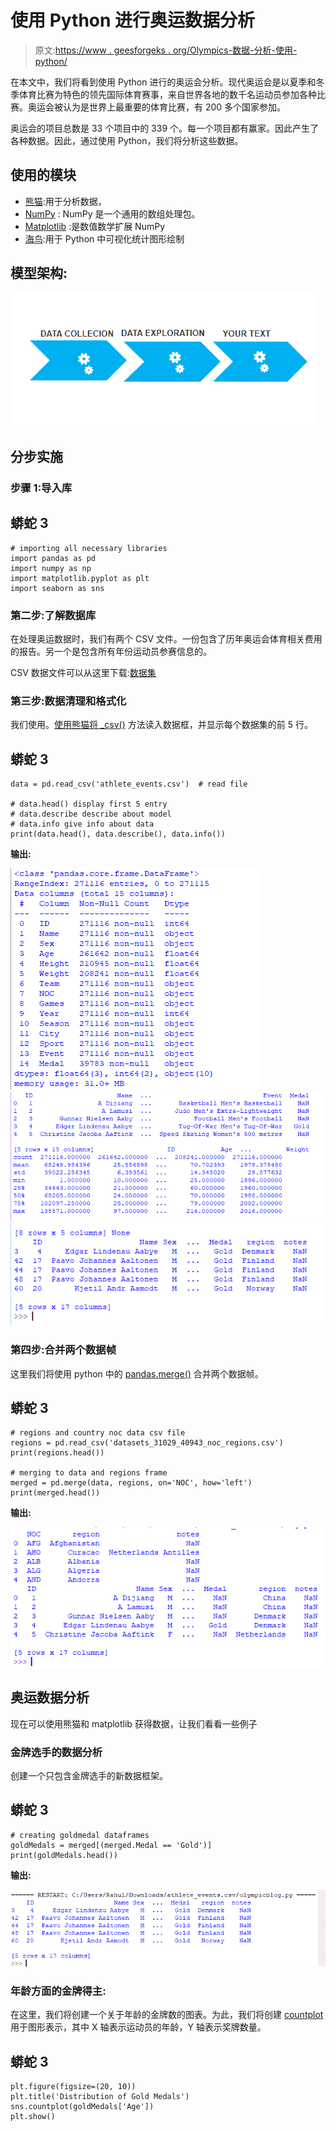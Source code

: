 # 使用 Python 进行奥运数据分析

> 原文:[https://www . geesforgeks . org/Olympics-数据-分析-使用-python/](https://www.geeksforgeeks.org/olympics-data-analysis-using-python/)

在本文中，我们将看到使用 Python 进行的奥运会分析。现代奥运会是以夏季和冬季体育比赛为特色的领先国际体育赛事，来自世界各地的数千名运动员参加各种比赛。奥运会被认为是世界上最重要的体育比赛，有 200 多个国家参加。

奥运会的项目总数是 33 个项目中的 339 个。每一个项目都有赢家。因此产生了各种数据。因此，通过使用 Python，我们将分析这些数据。

## 使用的模块

*   [熊猫](https://www.geeksforgeeks.org/python-pandas-dataframe/):用于分析数据，
*   [NumPy](https://www.geeksforgeeks.org/python-numpy/) : NumPy 是一个通用的数组处理包。
*   [Matplotlib](https://www.geeksforgeeks.org/python-introduction-matplotlib/) :是数值数学扩展 NumPy
*   [海鸟](https://www.geeksforgeeks.org/introduction-to-seaborn-python/):用于 Python 中可视化统计图形绘制

## **模型架构:**

![](img/f6c6aeec92386c7ce630649e793e8d2f.png)

## **分步实施**

### **步骤 1:导入库**

## 蟒蛇 3

```
# importing all necessary libraries
import pandas as pd
import numpy as np
import matplotlib.pyplot as plt
import seaborn as sns
```

### **第二步:了解数据库**

在处理奥运数据时，我们有两个 CSV 文件。一份包含了历年奥运会体育相关费用的报告。另一个是包含所有年份运动员参赛信息的。

CSV 数据文件可以从这里下载:[数据集](https://drive.google.com/drive/folders/19dCkREUadXgET8rbdKyhJ4nYgLcK-j_a?usp=sharing)

### **第三步:数据清理和格式化**

我们使用。[使用熊猫将 _csv()](https://www.geeksforgeeks.org/python-read-csv-using-pandas-read_csv/) 方法读入数据框，并显示每个数据集的前 5 行。

## 蟒蛇 3

```
data = pd.read_csv('athlete_events.csv')  # read file

# data.head() display first 5 entry
# data.describe describe about model
# data.info give info about data
print(data.head(), data.describe(), data.info())
```

**输出:**

![](img/cc49040d49ddedf09f89790b0150e4bc.png) ![](img/56491a4c9924dd411506816f6cb52cf7.png) ![](img/a23ade9f64a3163dfbfc9016f5e4f755.png)

### **第四步:合并两个数据帧**

这里我们将使用 python 中的 [pandas.merge()](https://www.geeksforgeeks.org/joining-two-pandas-dataframes-using-merge/) 合并两个数据帧。

## 蟒蛇 3

```
# regions and country noc data csv file
regions = pd.read_csv('datasets_31029_40943_noc_regions.csv')
print(regions.head())

# merging to data and regions frame
merged = pd.merge(data, regions, on='NOC', how='left')
print(merged.head())
```

**输出:**

![](img/6f7ca9add66ad72a86d2fec8c73bc631.png)

## **奥运数据分析**

现在可以使用熊猫和 matplotlib 获得数据，让我们看看一些例子

### 金牌选手的数据分析

创建一个只包含金牌选手的新数据框架。

## 蟒蛇 3

```
# creating goldmedal dataframes
goldMedals = merged[(merged.Medal == 'Gold')]
print(goldMedals.head())
```

**输出:**

![](img/b8610edbefa109952f0f11c9b9299cc3.png)

### 年龄方面的金牌得主:

在这里，我们将创建一个关于年龄的金牌数的图表。为此，我们将创建 [countplot](https://www.geeksforgeeks.org/countplot-using-seaborn-in-python/) 用于图形表示，其中 X 轴表示运动员的年龄，Y 轴表示奖牌数量。

## 蟒蛇 3

```
plt.figure(figsize=(20, 10))
plt.title('Distribution of Gold Medals')
sns.countplot(goldMedals['Age'])
plt.show()
```